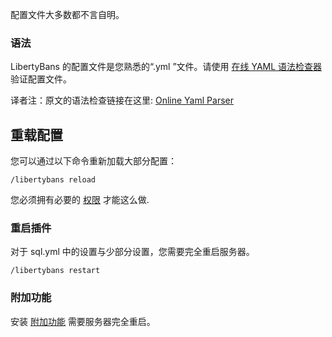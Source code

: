 
配置文件大多数都不言自明。

### 语法

LibertyBans 的配置文件是您熟悉的“.yml ”文件。请使用 [在线 YAML 语法检查器](https://www.json.cn/yaml-editor/) 验证配置文件。

译者注：原文的语法检查链接在这里: [Online Yaml Parser](https://yaml-online-parser.appspot.com)

## 重载配置

您可以通过以下命令重新加载大部分配置：

```
/libertybans reload
```

您必须拥有必要的 [权限](Permissions) 才能这么做.

### 重启插件

对于 sql.yml 中的设置与少部分设置，您需要完全重启服务器。

```
/libertybans restart
```

### 附加功能

安装 [附加功能](Addons) 需要服务器完全重启。
